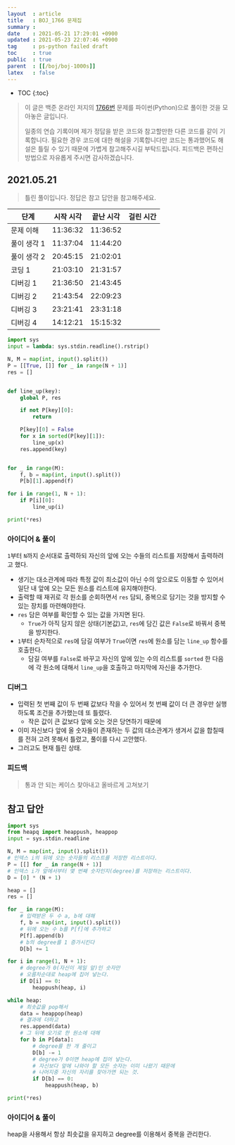 ```yaml
---
layout  : article
title   : BOJ_1766 문제집
summary : 
date    : 2021-05-21 17:29:01 +0900
updated : 2021-05-23 22:07:46 +0900
tag     : ps-python failed draft 
toc     : true
public  : true
parent  : [[/boj/boj-1000s]]
latex   : false
---
```

* TOC
{:toc}

> 이 글은 백준 온라인 저지의 [1766번](https://www.acmicpc.net/problem/1766) 문제를 파이썬(Python)으로 풀이한 것을 모아놓은 글입니다.
>
> 일종의 연습 기록이며 제가 정답을 받은 코드와 참고할만한 다른 코드를 같이 기록합니다. 필요한 경우 코드에 대한 해설을 기록합니다만 코드는 통과했어도 해설은 틀릴 수 있기 때문에 가볍게 참고해주시길 부탁드립니다. 피드백은 편하신 방법으로 자유롭게 주시면 감사하겠습니다.

## 2021.05.21

> 틀린 풀이입니다. 정답은 참고 답안을 참고해주세요.

| 단계        | 시작 시각 | 끝난 시각 | 걸린 시간 |
| ---------   | --------- | --------- | --------- |
| 문제 이해   | 11:36:32  | 11:36:52  |           |
| 풀이 생각 1 | 11:37:04  | 11:44:20  |           |
| 풀이 생각 2 | 20:45:15  | 21:02:01  |           |
| 코딩 1      | 21:03:10  | 21:31:57  |           |
| 디버깅 1    | 21:36:50  | 21:43:45  |           |
| 디버깅 2    | 21:43:54  | 22:09:23  |           |
| 디버깅 3    | 23:21:41  | 23:31:18  |           |
| 디버깅 4    | 14:12:21  | 15:15:32  |           |

```python
import sys
input = lambda: sys.stdin.readline().rstrip()

N, M = map(int, input().split())
P = [[True, []] for _ in range(N + 1)]
res = []


def line_up(key):
    global P, res

    if not P[key][0]:
        return

    P[key][0] = False
    for x in sorted(P[key][1]):
        line_up(x)
    res.append(key)


for _ in range(M):
    f, b = map(int, input().split())
    P[b][1].append(f)

for i in range(1, N + 1):
    if P[i][0]:
        line_up(i)

print(*res)
```

### 아이디어 & 풀이

`1`부터 `N`까지 순서대로 출력하되 자신의 앞에 오는 수들의 리스트를 저장해서 출력하려고 했다.

* 생기는 대소관계에 따라 특정 값이 최소값이 아닌 수의 앞으로도 이동할 수 있어서 일단 내 앞에 오는 모든 원소를 리스트에 유지해야한다.
* 출력할 때 재귀로 각 원소를 순회하면서 `res` 담되, 중복으로 담기는 것을 방지할 수 있는 장치를 마련해야한다.
* `res` 담은 여부를 확인할 수 있는 값을 가지면 된다.
    * `True`가 아직 담지 않은 상태(기본값)고, `res`에 담긴 값은 `False`로 바꿔서 중복을 방지한다.
* `1`부터 순차적으로 `res`에 담길 여부가 `True`이면 `res`에 원소를 담는 `line_up` 함수를 호출한다.
    * 담길 여부를 `False`로 바꾸고 자신의 앞에 있는 수의 리스트를 `sorted` 한 다음에 각 원소에 대해서 `line_up`을 호출하고 마지막에 자신을 추가한다.

### 디버그

* 입력된 첫 번째 값이 두 번째 값보다 작을 수 있어서 첫 번째 값이 더 큰 경우만 실행하도록 조건을 추가했는데 또 틀렸다.
    * 작은 값이 큰 값보다 앞에 오는 것은 당연하기 때문에
* 이미 자신보다 앞에 올 숫자들이 존재하는 두 값의 대소관계가 생겨서 값을 합칠때를 전혀 고려 못해서 틀렸고, 풀이를 다시 고안했다.
* 그러고도 현재 틀린 상태.

### 피드백

> 통과 안 되는 케이스 찾아내고 올바르게 고쳐보기

## 참고 답안

```python
import sys
from heapq import heappush, heappop
input = sys.stdin.readline

N, M = map(int, input().split())
# 인덱스 i의 뒤에 오는 숫자들의 리스트를 저장한 리스트이다.
P = [[] for _ in range(N + 1)]
# 인덱스 i가 앞에서부터 몇 번째 숫자인지(degree)를 저장하는 리스트이다.
D = [0] * (N + 1)

heap = []
res = []

for _ in range(M):
    # 입력받은 두 수 a, b에 대해
    f, b = map(int, input().split())
    # 뒤에 오는 수 b를 P[f]에 추가하고
    P[f].append(b)
    # b의 degree를 1 증가시킨다
    D[b] += 1

for i in range(1, N + 1):
    # degree가 0(자신이 제일 앞)인 숫자만
    # 오름차순대로 heap에 집어 넣는다.
    if D[i] == 0:
        heappush(heap, i)

while heap:
    # 최솟값을 pop해서
    data = heappop(heap)
    # 결과에 더하고
    res.append(data)
    # 그 뒤에 오기로 한 원소에 대해
    for b in P[data]:
        # degree를 한 개 줄이고
        D[b] -= 1
        # degree가 0이면 heap에 집어 넣는다.
        # 자신보다 앞에 나와야 할 모든 숫자는 이미 나왔기 때문에
        # 나머지중 자신의 자리를 찾아가면 되는 것.
        if D[b] == 0:
            heappush(heap, b)

print(*res)
```

### 아이디어 & 풀이

heap을 사용해서 항상 최솟값을 유지하고 degree를 이용해서 중복을 관리한다.

